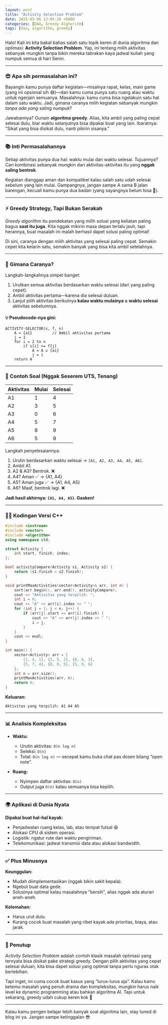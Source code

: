 ```yaml
---
layout: post
title: "Activity Selection Problem"
date: 2025-05-06 13:05:20 +0800
categories: [DAA, Greedy Alghoritm]
tags: [daa, algorithm, greedy]
---
```


Halo! Kali ini kita bakal bahas salah satu topik keren di dunia algoritma dan optimasi: **Activity Selection Problem**. Yap, ini tentang milih aktivitas sebanyak mungkin tanpa bikin mereka tabrakan kaya jadwal kuliah yang numpuk semua di hari Senin.

---

### 😎 Apa sih permasalahan ini?

Bayangin kamu punya daftar kegiatan—misalnya rapat, kelas, main game (yang ini opsional sih 😅)—dan kamu cuma punya satu ruang atau waktu untuk ngerjain semuanya. Masalahnya: kamu cuma bisa ngelakuin satu hal dalam satu waktu. Jadi, gimana caranya milih kegiatan sebanyak mungkin *tanpa ada yang saling numpuk*?

Jawabannya? Gunain **algoritma greedy**. Alias, kita ambil yang paling cepat selesai dulu, biar waktu selanjutnya bisa dipakai buat yang lain. Ibaratnya: "Sikat yang bisa disikat dulu, nanti pikirin sisanya."

---

### 📚 Inti Permasalahannya

Setiap aktivitas punya dua hal: waktu mulai dan waktu selesai. Tujuannya? Cari kombinasi sebanyak mungkin dari aktivitas-aktivitas itu yang **nggak saling bentrok**.

Kegiatan dianggap aman dan kompatibel kalau salah satu udah selesai sebelum yang lain mulai. Gampangnya, jangan sampe A sama B jalan barengan, kecuali kamu punya dua badan (yang sayangnya belum bisa 🤖).

---

### ⚡ Greedy Strategy, Tapi Bukan Serakah

*Greedy algorithm* itu pendekatan yang milih solusi yang keliatan paling bagus **saat itu juga**. Kita nggak mikirin masa depan terlalu jauh, tapi herannya, buat masalah ini malah berhasil dapet solusi paling optimal!

Di sini, caranya dengan milih aktivitas yang selesai paling cepat. Semakin cepet kita kelarin satu, semakin banyak yang bisa kita ambil setelahnya.

---

### 🔁 Gimana Caranya?

Langkah-langkahnya simpel banget:

1. Urutkan semua aktivitas berdasarkan waktu selesai (dari yang paling cepet).
2. Ambil aktivitas pertama—karena dia selesai duluan.
3. Lanjut pilih aktivitas berikutnya **kalau waktu mulainya ≥ waktu selesai** aktivitas sebelumnya.

#### 💡 Pseudocode-nya gini:

```text
ACTIVITY-SELECTOR(s, f, n)
    A = {a1}         // Ambil aktivitas pertama
    j = 1
    for i = 2 to n
        if s[i] >= f[j]
            A = A ∪ {ai}
            j = i
    return A
```

---

### 🧪 Contoh Soal (Nggak Seserem UTS, Tenang)

| Aktivitas | Mulai | Selesai |
|-----------|-------|---------|
| A1        | 1     | 4       |
| A2        | 3     | 5       |
| A3        | 0     | 6       |
| A4        | 5     | 7       |
| A5        | 8     | 9       |
| A6        | 5     | 9       |

Langkah penyelesaiannya:

1. Urutin berdasarkan waktu selesai → `[A1, A2, A3, A4, A5, A6]`.
2. Ambil A1.
3. A2 & A3? Bentrok. ❌
4. A4? Aman ✅ → {A1, A4}
5. A5? Aman juga ✅ → {A1, A4, A5}
6. A6? Maaf, bentrok lagi. ❌

**Jadi hasil akhirnya: `{A1, A4, A5}`. Gasken!**

---

### 🧑‍💻 Kodingan Versi C++

```cpp
#include <iostream>
#include <vector>
#include <algorithm>
using namespace std;

struct Activity {
    int start, finish, index;
};

bool activityCompare(Activity s1, Activity s2) {
    return (s1.finish < s2.finish);
}

void printMaxActivities(vector<Activity>& arr, int n) {
    sort(arr.begin(), arr.end(), activityCompare);
    cout << "Aktivitas yang terpilih: ";
    int i = 0;
    cout << "A" << arr[i].index << " ";
    for (int j = 1; j < n; j++) {
        if (arr[j].start >= arr[i].finish) {
            cout << "A" << arr[j].index << " ";
            i = j;
        }
    }
    cout << endl;
}

int main() {
    vector<Activity> arr = {
        {1, 4, 1}, {3, 5, 2}, {0, 6, 3},
        {5, 7, 4}, {8, 9, 5}, {5, 9, 6}
    };
    int n = arr.size();
    printMaxActivities(arr, n);
    return 0;
}
```

**Keluaran:**
```
Aktivitas yang terpilih: A1 A4 A5
```

---

### 📊 Analisis Kompleksitas

- **Waktu:**
  - Urutin aktivitas: `O(n log n)`
  - Seleksi: `O(n)`
  - Total: `O(n log n)` — secepat kamu buka chat pas dosen bilang “open note”.

- **Ruang:**
  - Nyimpen daftar aktivitas: `O(n)`
  - Output juga `O(n)` kalau semuanya bisa kepilih.

---

### 🌍 Aplikasi di Dunia Nyata

**Dipakai buat hal-hal kayak:**
- Penjadwalan ruang kelas, lab, atau tempat futsal 😆
- Alokasi CPU di sistem operasi.
- Logistik: ngatur rute dan waktu pengiriman.
- Telekomunikasi: jadwal transmisi data atau alokasi bandwidth.

---

### ✅ Plus Minusnya

**Keunggulan:**
- Mudah diimplementasikan (nggak bikin sakit kepala).
- Ngebut buat data gede.
- Solusinya optimal kalau masalahnya "bersih", alias nggak ada aturan aneh-aneh.

**Kelemahan:**
- Harus urut dulu.
- Kurang cocok buat masalah yang ribet kayak ada prioritas, biaya, atau jarak.

---

### 🎯 Penutup

*Activity Selection Problem* adalah contoh klasik masalah optimasi yang ternyata bisa disikat pake strategi greedy. Dengan pilih aktivitas yang cepat selesai duluan, kita bisa dapet solusi yang optimal tanpa perlu nguras otak berlebihan.

Tapi inget, ini cuma cocok buat kasus yang "lurus-lurus aja". Kalau kamu ketemu masalah yang penuh drama dan kompleksitas, mungkin harus naik level ke dynamic programming atau bahkan algoritma AI. Tapi untuk sekarang, greedy udah cukup keren kok 🚀

---

Kalau kamu pengen belajar lebih banyak soal algoritma lain, stay tuned di blog ini ya. Jangan sampe ketinggalan 😎
